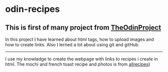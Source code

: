 # odin-recipes
This is first of many project from [TheOdinProject](https://www.theodinproject.com/)
---
In this project I have learned about html tags, how to upload images and how to create links.
Also I lerned a lot about using git and gitHub.

---

I use my knowladge to create the webpage with links to recipes i create in html.
The mochi and french toast recipe and photos is from [allrecipes](https://www.allrecipes.com/))


